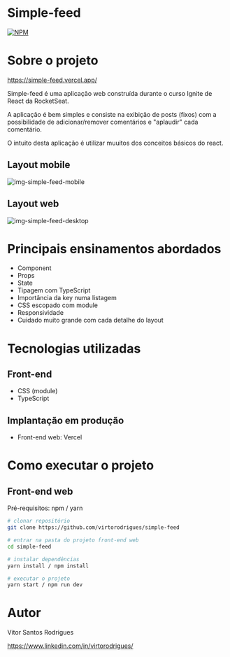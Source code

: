 # Simple-feed
[![NPM](https://img.shields.io/npm/l/react)](https://github.com/virtorodrigues/simple-feed/blob/master/LICENCE) 

# Sobre o projeto

https://simple-feed.vercel.app/

Simple-feed é uma aplicação web construída durante o curso Ignite de React da RocketSeat.

A aplicação é bem simples e consiste na exibição de posts (fixos) com a possibilidade de adicionar/remover comentários e "aplaudir" cada comentário.

O intuito desta aplicação é utilizar muuitos dos conceitos básicos do react.

## Layout mobile
![img-simple-feed-mobile](https://user-images.githubusercontent.com/40903144/228356670-c616cfea-27c1-439d-a20d-ff31724a6f1e.png)

## Layout web
![img-simple-feed-desktop](https://user-images.githubusercontent.com/40903144/228356708-94fbe12b-3dd5-44b6-84a1-331473328680.png)

# Principais ensinamentos abordados
- Component
- Props
- State
- Tipagem com TypeScript
- Importância da key numa listagem
- CSS escopado com module
- Responsividade
- Cuidado muito grande com cada detalhe do layout

# Tecnologias utilizadas
## Front-end
- CSS (module)
- TypeScript

## Implantação em produção
- Front-end web: Vercel

# Como executar o projeto

## Front-end web
Pré-requisitos: npm / yarn

```bash
# clonar repositório
git clone https://github.com/virtorodrigues/simple-feed

# entrar na pasta do projeto front-end web
cd simple-feed

# instalar dependências
yarn install / npm install

# executar o projeto
yarn start / npm run dev
```

# Autor

Vitor Santos Rodrigues

https://www.linkedin.com/in/virtorodrigues/
